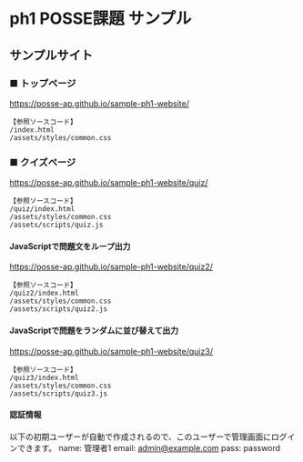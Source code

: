 # ph1 POSSE課題 サンプル
## サンプルサイト
### ■ トップページ
https://posse-ap.github.io/sample-ph1-website/

```
【参照ソースコード】
/index.html
/assets/styles/common.css
```

### ■ クイズページ
https://posse-ap.github.io/sample-ph1-website/quiz/
```
【参照ソースコード】
/quiz/index.html
/assets/styles/common.css
/assets/scripts/quiz.js
```

#### JavaScriptで問題文をループ出力
https://posse-ap.github.io/sample-ph1-website/quiz2/
```
【参照ソースコード】
/quiz2/index.html
/assets/styles/common.css
/assets/scripts/quiz2.js
```

#### JavaScriptで問題をランダムに並び替えて出力
https://posse-ap.github.io/sample-ph1-website/quiz3/
```
【参照ソースコード】
/quiz3/index.html
/assets/styles/common.css
/assets/scripts/quiz3.js
```

#### 認証情報
以下の初期ユーザーが自動で作成されるので、このユーザーで管理画面にログインできます。
name:  管理者1
email: admin@example.com
pass:  password
